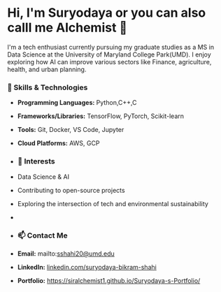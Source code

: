 # Hi, I'm Suryodaya or you can also calll me Alchemist 👋

I'm a tech enthusiast currently pursuing my graduate studies as a MS in Data Science at the University of Maryland College Park(UMD). I enjoy exploring how AI can improve various sectors like Finance, agriculture, health, and urban planning.

### 🚀 Skills & Technologies
- **Programming Languages:** Python,C++,C
- **Frameworks/Libraries:** TensorFlow, PyTorch, Scikit-learn
- **Tools:** Git, Docker, VS Code, Jupyter
- **Cloud Platforms:** AWS, GCP

- ### 🌱 Interests
- Data Science & AI
- Contributing to open-source projects
- Exploring the intersection of tech and environmental sustainability
- 
- ### 📫 Contact Me
- **Email:** mailto:sshahi20@umd.edu
- **LinkedIn:** [linkedin.com/suryodaya-bikram-shahi](https://www.linkedin.com/in/suryodaya-bikram-shahi-051a4b234/)
- **Portfolio:** https://siralchemist1.github.io/Suryodaya-s-Portfolio/
